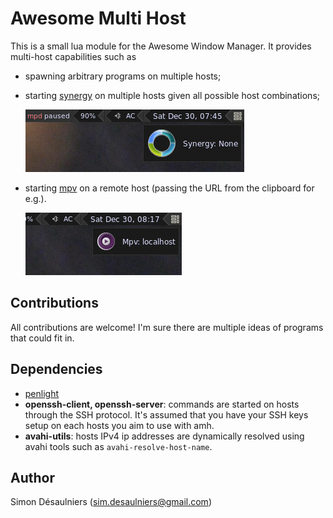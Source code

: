 # Awesome Multi Host

This is a small lua module for the Awesome Window Manager. It provides
multi-host capabilities such as


- spawning arbitrary programs on multiple hosts;
- starting [synergy][] on multiple hosts given all possible host combinations;

    ![Synergy menu](/misc/synergy.gif)
- starting [mpv][] on a remote host (passing the URL from the clipboard for
  e.g.).

    ![Mpv menu](/misc/mpv.gif)

## Contributions

All contributions are welcome! I'm sure there are multiple ideas of programs
that could fit in.

## Dependencies

- [penlight][]
- **openssh-client, openssh-server**: commands are started on hosts through the SSH
  protocol. It's assumed that you have your SSH keys setup on each hosts you
  aim to use with amh.
- **avahi-utils**: hosts IPv4 ip addresses are dynamically resolved using avahi
  tools such as `avahi-resolve-host-name`.

[synergy]: https://symless.com/synergy
[mpv]: https://mpv.io/
[penlight]: https://github.com/stevedonovan/Penlight

## Author

Simon Désaulniers (sim.desaulniers@gmail.com)

